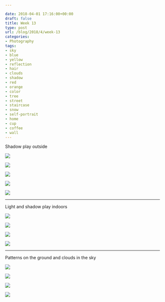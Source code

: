 ```yaml
---

date: 2018-04-01 17:16:00+00:00
draft: false
title: Week 13
type: post
url: /blog/2018/4/week-13
categories:
- Photography
tags:
- sky
- blue
- yellow
- reflection
- hair
- clouds
- shadow
- red
- orange
- color
- tree
- street
- staircase
- snow
- self-portrait
- home
- cup
- coffee
- wall
---
```


Shadow play outside



  
![](/images/2018-04-01-20184week-13/IMG_5093.jpg)

  

  
![](/images/2018-04-01-20184week-13/IMG_5094.jpg)

  

  
![](/images/2018-04-01-20184week-13/IMG_5095.jpg)

  

  
![](/images/2018-04-01-20184week-13/IMG_5068.jpg)

  

  
![](/images/2018-04-01-20184week-13/IMG_5092+2.jpg)

  



* * *

Light and shadow play indoors



  
![](/images/2018-04-01-20184week-13/IMG_5096.jpg)

  

  
![](/images/2018-04-01-20184week-13/IMG_5044.jpg)

  

  
![](/images/2018-04-01-20184week-13/IMG_5045.jpg)

  

  
![](/images/2018-04-01-20184week-13/IMG_5047.jpg)

  



* * *

Patterns on the ground and clouds in the sky



  
![](/images/2018-04-01-20184week-13/IMG_5123.jpg)

  

  
![](/images/2018-04-01-20184week-13/IMG_5121.jpg)

  

  
![](/images/2018-04-01-20184week-13/IMG_5124.jpg)

  

  
![](/images/2018-04-01-20184week-13/IMG_5125.jpg)

  


